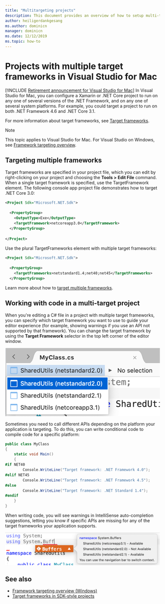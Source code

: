 ```yaml
---
title: "Multitargeting projects"
description: This document provides an overview of how to setup multi-targeted projects in Visual Studio for Mac.
author: heiligerdankgesang 
ms.author: dominicn
manager: dominicn
ms.date: 12/12/2019
ms.topic: how-to
---
```

# Projects with multiple target frameworks in Visual Studio for Mac

 [!INCLUDE [Retirement announcement for Visual Studio for Mac](includes/vsmac-retirement.md)]
In Visual Studio for Mac, you can configure a Xamarin or .NET Core project to run on any one of several versions of the .NET Framework, and on any one of several system platforms. For example, you could target a project to run on both .NET Framework 4.6 and .NET Core 3.1. 

For more information about target frameworks, see [Target frameworks](/dotnet/standard/frameworks).

> [!NOTE] 
> This topic applies to Visual Studio for Mac. For Visual Studio on Windows, see [Framework targeting overview](/visualstudio/ide/visual-studio-multi-targeting-overview).

## Targeting multiple frameworks

Target frameworks are specified in your project file, which you can edit by right-clicking on your project and choosing the **Tools > Edit File** command. When a single target framework is specified, use the TargetFramework element. The following console app project file demonstrates how to target .NET Core 3.0:

```XML
<Project Sdk="Microsoft.NET.Sdk">

  <PropertyGroup>
    <OutputType>Exe</OutputType>
    <TargetFramework>netcoreapp3.0</TargetFramework>
  </PropertyGroup>

</Project>
```

Use the plural TargetFrameworks element with multiple target frameworks:

```XML
<Project Sdk="Microsoft.NET.Sdk">

  <PropertyGroup>
    <TargetFrameworks>netstandard1.4;net40;net45</TargetFrameworks>
  </PropertyGroup>
```

Learn more about how to [target multiple frameworks](/dotnet/standard/frameworks#how-to-specify-target-frameworks).

## Working with code in a multi-target project
When you're editing a C# file in a project with multiple target frameworks, you can specify which target framework you want to use to guide your editor experience (for example, showing warnings if you use an API not supported by that framework). You can change the target framework by using the **Target Framework** selector in the top left corner of the editor window.

![Using the target framework selector to change the target framework, located at the top of the editor window](media/project-multitargeting-framework-selector.png)

Sometimes you need to call different APIs depending on the platform your application is targeting. To do this, you can write conditional code to compile code for a specific platform:

```csharp
public class MyClass
{
    static void Main()
    {
#if NET40
        Console.WriteLine("Target framework: .NET Framework 4.0");
#elif NET45  
        Console.WriteLine("Target framework: .NET Framework 4.5");
#else
        Console.WriteLine("Target framework: .NET Standard 1.4");
#endif
    }
}
```

When writing code, you will see warnings in IntelliSense auto-completion suggestions, letting you know if specific APIs are missing for any of the target frameworks your application supports.

![A warning message shown in IntelliSense, an API will not work for a specified target framework. Example text: namespace System.Buffers, SharedUtils (netstandard2.0) - Not Available. You can use the navigation bar to switch context.](media/project-multitargeting-intellisense-warnings.png)

## See also

- [Framework targeting overview (Windows)](/visualstudio/ide/visual-studio-multi-targeting-overview)
- [Target frameworks in SDK-style projects](/dotnet/standard/frameworks#how-to-specify-target-frameworks)
